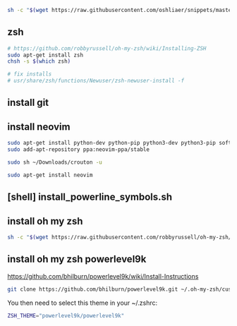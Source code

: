 ```sh
sh -c "$(wget https://raw.githubusercontent.com/oshliaer/snippets/master/crouton/setup.sh -O -)"
```

## zsh
```sh
# https://github.com/robbyrussell/oh-my-zsh/wiki/Installing-ZSH
sudo apt-get install zsh
chsh -s $(which zsh)

# fix installs
# usr/share/zsh/functions/Newuser/zsh-newuser-install -f
```

## install git

## install neovim
```sh
sudo apt-get install python-dev python-pip python3-dev python3-pip software-properties-common
sudo add-apt-repository ppa:neovim-ppa/stable
```

```sh
sudo sh ~/Downloads/crouton -u
```

```sh
sudo apt-get install neovim
```

## [shell] install_powerline_symbols.sh

## install oh my zsh
```sh
sh -c "$(wget https://raw.githubusercontent.com/robbyrussell/oh-my-zsh/master/tools/install.sh -O -)"
```

## install oh my zsh powerlevel9k 
https://github.com/bhilburn/powerlevel9k/wiki/Install-Instructions
```sh
git clone https://github.com/bhilburn/powerlevel9k.git ~/.oh-my-zsh/custom/themes/powerlevel9k
```
You then need to select this theme in your ~/.zshrc:
```sh
ZSH_THEME="powerlevel9k/powerlevel9k"
```
